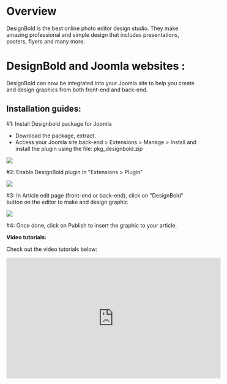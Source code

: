# Overview
DesignBold is the best online photo editor design studio. They make amazing professional and simple design that includes presentations, posters, flyers and many more.

# DesignBold and Joomla websites :
DesignBold can now be integrated into your Joomla site to help you create and design graphics from both front-end and back-end.

## Installation guides:

#1: Install Designbold package for Joomla

- Download the package, extract.
- Access your Joomla site back-end > Extensions > Manage > Install and install the plugin using the file: pkg_designbold.zip

![](http://static.joomlart.com/images/blog/2018/designbold-integration/install-plugin.jpg)

#2: Enable DesignBold plugin in "Extensions > Plugin"

![](http://static.joomlart.com/images/blog/2018/designbold-integration/enable-plugin.jpg)

#3: In Article edit page (front-end or back-end), click on "DesignBold" button on the editor to make and design graphic

![](http://static.joomlart.com/images/blog/2018/designbold-integration/edit-article.jpg)

#4: Once done, click on Publish to insert the graphic to your article.

**Video tutorials:**

Check out the video tutorials below:

<iframe width="560" height="315" src="https://www.youtube.com/embed/hCFUH1j2azc" frameborder="0" allow="accelerometer; autoplay; encrypted-media; gyroscope; picture-in-picture" allowfullscreen></iframe>

